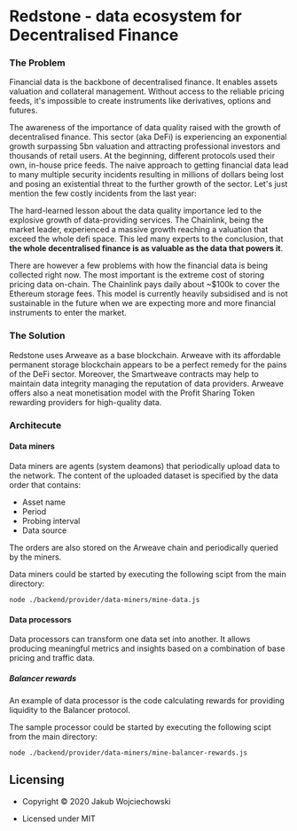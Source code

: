 <h1>Redstone - data ecosystem for Decentralised Finance</h1>

<h3>The Problem</h3>

<p>
Financial data is the backbone of decentralised finance.
It enables assets valuation and collateral management.
Without access to the reliable pricing feeds, it's impossible to create instruments like derivatives, options and futures.
</p>

<p>
The awareness of the importance of data quality raised with the growth of decentralised finance.
This sector (aka DeFi) is experiencing an exponential growth surpassing 5bn valuation
and attracting professional investors and thousands of retail users.
At the beginning, different protocols used their own, in-house price feeds.
The naive approach to getting financial data lead to many multiple security incidents
resulting in millions of dollars being lost and posing an existential threat to the further growth of the sector.
Let's just mention the few costly incidents from the last year:
  
</p>

<p>
The hard-learned lesson about the data quality importance led to the explosive growth of data-providing services.
The Chainlink, being the market leader, experienced a massive growth reaching a valuation that exceed the whole defi space.
This led many experts to the conclusion, that <b>the whole decentralised finance is as valuable as the data that powers it</b>.
</p>

There are however a few problems with how the financial data is being collected right now.
The most important is the extreme cost of storing pricing data on-chain.
The Chainlink pays daily about ~$100k to cover the Ethereum storage fees.
This model is currently heavily subsidised and is not sustainable in the future
when we are expecting more and more financial instruments to enter the market.
</p>

<h3>The Solution</h3>

<p>
Redstone uses Arweave as a base blockchain.   
Arweave with its affordable permanent storage blockchain appears to be a perfect remedy for the pains of the DeFi sector.
Moreover, the Smartweave contracts may help to maintain data integrity managing the reputation of data providers.
Arweave offers also a neat monetisation model with the Profit Sharing Token rewarding providers for high-quality data.
</p>

<h3>Architecute</h3>

<h4>Data miners</h4>
Data miners are agents (system deamons) that periodically upload data to the network. The content of the uploaded dataset is specified by the data order that contains:

* Asset name
* Period
* Probing interval
* Data source 

The orders are also stored on the Arweave chain and periodically queried by the miners. 

Data miners could be started by executing the following scipt from the main directory:

`
node ./backend/provider/data-miners/mine-data.js
`


<h4>Data processors</h4>
Data processors can transform one data set into another. It allows producing meaningful metrics and insights based on a combination of base pricing and traffic data.

<h5>Balancer rewards</h5>
An example of data processor is the code calculating rewards for providing liquidity to the Balancer protocol. 

The sample processor could be started by executing the following scipt from the main directory:

`
node ./backend/provider/data-miners/mine-balancer-rewards.js
`

<h2 id="licensing">Licensing</h2>

<ul>
  <li>
    <p>Copyright © 2020 Jakub Wojciechowski</p>
  </li>
  <li>
    <p>Licensed under MIT</p>
  </li>
</ul>
